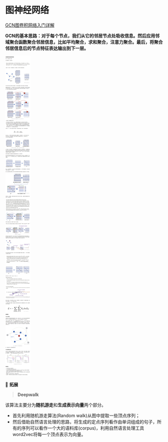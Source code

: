 # 图神经网络

[GCN图卷积网络入门详解](https://zhuanlan.zhihu.com/p/258358384?utm_source=wechat_session&utm_medium=social&utm_oi=910248104920481792&utm_campaign=shareopn)

**GCN的基本思路：对于每个节点，我们从它的邻居节点处吸收信息。然后应用邻域聚合函数聚合邻居信息，比如平均聚合，求和聚合，注意力聚合。最后，将聚合邻居信息后的节点特征表达输出到下一层。**

![QQ图片20220615120129.png](https://github.com/xucong1018/xucong1018.github.io/blob/master/img/图神经网络/QQ%E5%9B%BE%E7%89%8720220615120129.png?raw=true)

📌 **拓展**

> **Deepwalk**
> 

该算法主要分为**随机游走**和**生成表示向量**两个部分。

- 首先利用随机游走算法(Random walk)从图中提取一些顶点序列；
- 然后借助自然语言处理的思路，将生成的定点序列看作由单词组成的句子，所有的序列可以看作一个大的语料库(corpus)，利用自然语言处理工具word2vec将每一个顶点表示为向量。